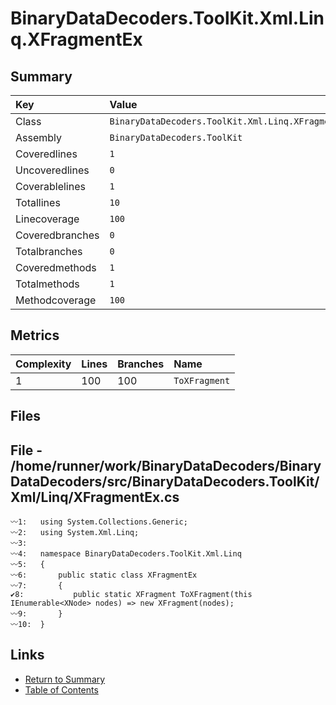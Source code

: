 ﻿# BinaryDataDecoders.ToolKit.Xml.Linq.XFragmentEx

## Summary

| Key             | Value                                             |
| :-------------- | :------------------------------------------------ |
| Class           | `BinaryDataDecoders.ToolKit.Xml.Linq.XFragmentEx` |
| Assembly        | `BinaryDataDecoders.ToolKit`                      |
| Coveredlines    | `1`                                               |
| Uncoveredlines  | `0`                                               |
| Coverablelines  | `1`                                               |
| Totallines      | `10`                                              |
| Linecoverage    | `100`                                             |
| Coveredbranches | `0`                                               |
| Totalbranches   | `0`                                               |
| Coveredmethods  | `1`                                               |
| Totalmethods    | `1`                                               |
| Methodcoverage  | `100`                                             |

## Metrics

| Complexity | Lines | Branches | Name          |
| :--------- | :---- | :------- | :------------ |
| 1          | 100   | 100      | `ToXFragment` |

## Files

## File - /home/runner/work/BinaryDataDecoders/BinaryDataDecoders/src/BinaryDataDecoders.ToolKit/Xml/Linq/XFragmentEx.cs

```CSharp
〰1:   using System.Collections.Generic;
〰2:   using System.Xml.Linq;
〰3:   
〰4:   namespace BinaryDataDecoders.ToolKit.Xml.Linq
〰5:   {
〰6:       public static class XFragmentEx
〰7:       {
✔8:           public static XFragment ToXFragment(this IEnumerable<XNode> nodes) => new XFragment(nodes);
〰9:       }
〰10:  }
```

## Links

* [Return to Summary](Summary.md)
* [Table of Contents](../TOC.md)

